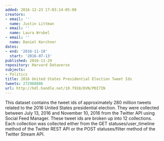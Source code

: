 ```yaml
---
added: 2016-12-23 17:03:14-05:00
creators:
- email: ''
  name: Justin Littman
- email: ''
  name: Laura Wrubel
- email: ''
  name: Daniel Kerchner
dates:
- end: '2016-11-10'
  start: '2016-07-13'
published: 2016-11-29
repository: Harvard Dataverse
subjects:
- Politics
title: 2016 United States Presidential Election Tweet Ids
tweets: 272968886
url: http://hdl.handle.net/10.7910/DVN/PDI7IN
---
```


This dataset contains the tweet ids of approximately 280 million tweets related to the 2016 United States presidential election. They were collected between July 13, 2016 and November 10, 2016 from the Twitter API using Social Feed Manager. These tweet ids are broken up into 12 collections. Each collection was collected either from the GET statuses/user_timeline method of the Twitter REST API or the POST statuses/filter method of the Twitter Stream API.

